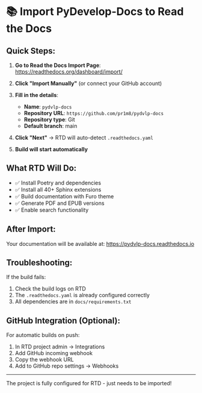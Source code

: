 # 📚 Import PyDevelop-Docs to Read the Docs

## Quick Steps:

1. **Go to Read the Docs Import Page**:
   https://readthedocs.org/dashboard/import/

2. **Click "Import Manually"** (or connect your GitHub account)

3. **Fill in the details**:
   - **Name**: `pydvlp-docs`
   - **Repository URL**: `https://github.com/pr1m8/pydvlp-docs`
   - **Repository type**: Git
   - **Default branch**: main

4. **Click "Next"** → RTD will auto-detect `.readthedocs.yaml`

5. **Build will start automatically**

## What RTD Will Do:

- ✅ Install Poetry and dependencies
- ✅ Install all 40+ Sphinx extensions
- ✅ Build documentation with Furo theme
- ✅ Generate PDF and EPUB versions
- ✅ Enable search functionality

## After Import:

Your documentation will be available at:
https://pydvlp-docs.readthedocs.io

## Troubleshooting:

If the build fails:
1. Check the build logs on RTD
2. The `.readthedocs.yaml` is already configured correctly
3. All dependencies are in `docs/requirements.txt`

## GitHub Integration (Optional):

For automatic builds on push:
1. In RTD project admin → Integrations
2. Add GitHub incoming webhook
3. Copy the webhook URL
4. Add to GitHub repo settings → Webhooks

---

The project is fully configured for RTD - just needs to be imported!
